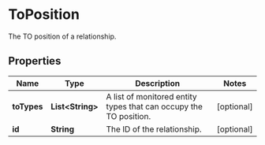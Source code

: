 

# ToPosition

The TO position of a relationship.

## Properties

| Name | Type | Description | Notes |
|------------ | ------------- | ------------- | -------------|
|**toTypes** | **List&lt;String&gt;** | A list of monitored entity types that can occupy the TO position. |  [optional] |
|**id** | **String** | The ID of the relationship. |  [optional] |



